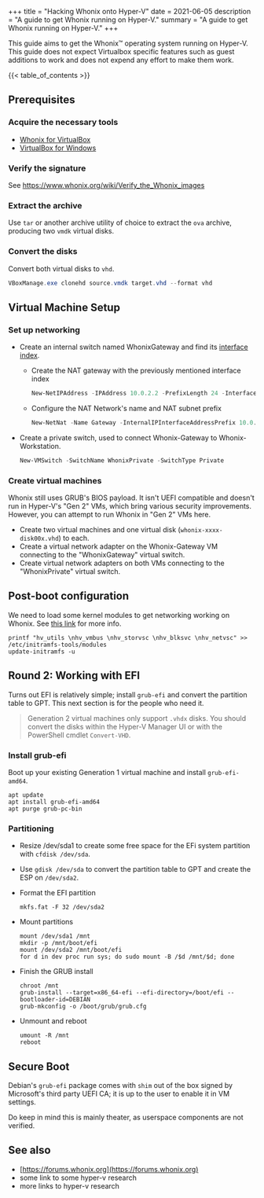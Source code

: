 +++
title = "Hacking Whonix onto Hyper-V"
date = 2021-06-05
description = "A guide to get Whonix running on Hyper-V."
summary = "A guide to get Whonix running on Hyper-V."
+++

This guide aims to get the Whonix™ operating system running on Hyper-V. This
guide does not expect Virtualbox specific features such as guest additions to
work and does not expend any effort to make them work.

{{< table_of_contents >}}

## Prerequisites

### Acquire the necessary tools

*   [Whonix for VirtualBox](https://www.whonix.org/wiki/VirtualBox)
*   [VirtualBox for Windows](https://www.virtualbox.org/wiki/Downloads)

### Verify the signature

See https://www.whonix.org/wiki/Verify_the_Whonix_images

### Extract the archive

Use `tar` or another archive utility of choice to extract the `ova` archive,
producing two `vmdk` virtual disks.

### Convert the disks

Convert both virtual disks to `vhd`.

```powershell
VBoxManage.exe clonehd source.vmdk target.vhd --format vhd
```

## Virtual Machine Setup

### Set up networking

*   Create an internal switch named WhonixGateway and find its
    [interface index](https://docs.microsoft.com/en-us/virtualization/hyper-v-on-windows/user-guide/setup-nat-network#create-a-nat-virtual-network).
    *   Create the NAT gateway with the previously mentioned interface index

        ```powershell
        New-NetIPAddress -IPAddress 10.0.2.2 -PrefixLength 24 -InterfaceIndex <ifIndex>
        ```
    *   Configure the NAT Network's name and NAT subnet prefix

        ```powershell
        New-NetNat -Name Gateway -InternalIPInterfaceAddressPrefix 10.0.2.0/24
        ```
*   Create a private switch, used to connect Whonix-Gateway to Whonix-Workstation.

    ```powershell
    New-VMSwitch -SwitchName WhonixPrivate -SwitchType Private
    ```

### Create virtual machines

Whonix still uses GRUB's BIOS payload. It isn't UEFI compatible and doesn't run
in Hyper-V's "Gen 2" VMs, which bring various security improvements. However, 
you can attempt to run Whonix in "Gen 2" VMs here.

*   Create two virtual machines and one virtual disk (`whonix-xxxx-disk00x.vhd`)
    to each.
*   Create a virtual network adapter on the Whonix-Gateway VM connecting to the
    "WhonixGateway" virtual switch.
*   Create virtual network adapters on both VMs connecting to the "WhonixPrivate"
    virtual switch.

## Post-boot configuration

We need to load some kernel modules to get networking working on Whonix. See
[this link](https://blog.jitdor.com/2020/02/08/enable-hyper-v-integration-services-for-your-ubuntu-guest-vms/)
for more info.

```shell
printf "hv_utils \nhv_vmbus \nhv_storvsc \nhv_blksvc \nhv_netvsc" >> /etc/initramfs-tools/modules
update-initramfs -u
```

## Round 2: Working with EFI

Turns out EFI is relatively simple; install `grub-efi` and convert the partition
table to GPT. This next section is for the people who need it.

>   Generation 2 virtual machines only support `.vhdx` disks. You should convert
>   the disks within the Hyper-V Manager UI or with the PowerShell cmdlet
>   `Convert-VHD`.

### Install grub-efi

Boot up your existing Generation 1 virtual machine and install `grub-efi-amd64`.

```shell
apt update
apt install grub-efi-amd64
apt purge grub-pc-bin
```

### Partitioning

*   Resize /dev/sda1 to create some free space for the EFi system partition with `cfdisk /dev/sda`.
*   Use `gdisk /dev/sda` to convert the partition table to GPT and create the ESP on `/dev/sda2`.
*   Format the EFI partition

    ```shell
    mkfs.fat -F 32 /dev/sda2
    ```
*   Mount partitions

    ```shell
    mount /dev/sda1 /mnt
    mkdir -p /mnt/boot/efi
    mount /dev/sda2 /mnt/boot/efi
    for d in dev proc run sys; do sudo mount -B /$d /mnt/$d; done
    ```
*   Finish the GRUB install

    ```shell
    chroot /mnt
    grub-install --target=x86_64-efi --efi-directory=/boot/efi --bootloader-id=DEBIAN
    grub-mkconfig -o /boot/grub/grub.cfg
    ```

*   Unmount and reboot

    ```shell
    umount -R /mnt
    reboot
    ```

## Secure Boot

Debian's `grub-efi` package comes with `shim` out of the box signed by Microsoft's third party UEFI CA; it is up to the user to enable it in VM settings.

Do keep in mind this is mainly theater, as userspace components are not verified.

## See also

*   [https://forums.whonix.org](https://forums.whonix.org)
*   some link to some hyper-v research
*   more links to hyper-v research